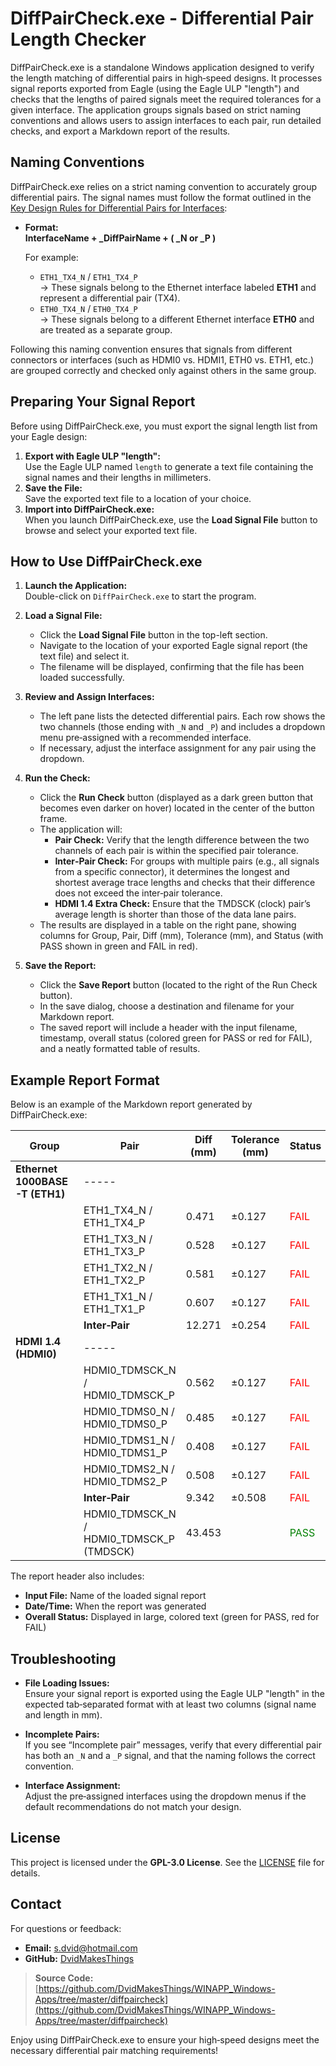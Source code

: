 # DiffPairCheck.exe - Differential Pair Length Checker

DiffPairCheck.exe is a standalone Windows application designed to verify the length matching of differential pairs in high‑speed designs. It processes signal reports exported from Eagle (using the Eagle ULP "length") and checks that the lengths of paired signals meet the required tolerances for a given interface. The application groups signals based on strict naming conventions and allows users to assign interfaces to each pair, run detailed checks, and export a Markdown report of the results.

## Naming Conventions
DiffPairCheck.exe relies on a strict naming convention to accurately group differential pairs. The signal names must follow the format outlined in the [Key Design Rules for Differential Pairs for Interfaces](https://github.com/DvidMakesThings/HW_10-In-Rack_PDU/blob/master/docs/Manuals/Key%20Design%20Rules%20for%20Differential%20pairs%20for%20Interfaces.pdf):

- **Format:**  
  **InterfaceName + _DiffPairName + ( _N or _P )**
  
  For example:
  - `ETH1_TX4_N` / `ETH1_TX4_P`  
    → These signals belong to the Ethernet interface labeled **ETH1** and represent a differential pair (TX4).
  - `ETH0_TX4_N` / `ETH0_TX4_P`  
    → These signals belong to a different Ethernet interface **ETH0** and are treated as a separate group.

Following this naming convention ensures that signals from different connectors or interfaces (such as HDMI0 vs. HDMI1, ETH0 vs. ETH1, etc.) are grouped correctly and checked only against others in the same group.

## Preparing Your Signal Report

Before using DiffPairCheck.exe, you must export the signal length list from your Eagle design:
1. **Export with Eagle ULP "length":**  
   Use the Eagle ULP named `length` to generate a text file containing the signal names and their lengths in millimeters.
2. **Save the File:**  
   Save the exported text file to a location of your choice.
3. **Import into DiffPairCheck.exe:**  
   When you launch DiffPairCheck.exe, use the **Load Signal File** button to browse and select your exported text file.

## How to Use DiffPairCheck.exe

1. **Launch the Application:**  
   Double-click on `DiffPairCheck.exe` to start the program.

2. **Load a Signal File:**  
   - Click the **Load Signal File** button in the top-left section.
   - Navigate to the location of your exported Eagle signal report (the text file) and select it.
   - The filename will be displayed, confirming that the file has been loaded successfully.

3. **Review and Assign Interfaces:**  
   - The left pane lists the detected differential pairs. Each row shows the two channels (those ending with `_N` and `_P`) and includes a dropdown menu pre‑assigned with a recommended interface.
   - If necessary, adjust the interface assignment for any pair using the dropdown.

4. **Run the Check:**  
   - Click the **Run Check** button (displayed as a dark green button that becomes even darker on hover) located in the center of the button frame.
   - The application will:
     - **Pair Check:** Verify that the length difference between the two channels of each pair is within the specified pair tolerance.
     - **Inter‑Pair Check:** For groups with multiple pairs (e.g., all signals from a specific connector), it determines the longest and shortest average trace lengths and checks that their difference does not exceed the inter‑pair tolerance.
     - **HDMI 1.4 Extra Check:** Ensure that the TMDSCK (clock) pair’s average length is shorter than those of the data lane pairs.
   - The results are displayed in a table on the right pane, showing columns for Group, Pair, Diff (mm), Tolerance (mm), and Status (with PASS shown in green and FAIL in red).

5. **Save the Report:**  
   - Click the **Save Report** button (located to the right of the Run Check button).
   - In the save dialog, choose a destination and filename for your Markdown report.
   - The saved report will include a header with the input filename, timestamp, overall status (colored green for PASS or red for FAIL), and a neatly formatted table of results.

## Example Report Format

Below is an example of the Markdown report generated by DiffPairCheck.exe:

| **Group**                     | **Pair**                                           | **Diff (mm)** | **Tolerance (mm)** | **Status**                                   |
| ----------------------------- | -------------------------------------------------- | ------------- | ------------------ | -------------------------------------------- |
| **Ethernet 1000BASE-T (ETH1)**| -----                                              |               |                    |                                              |
|                               | ETH1_TX4_N / ETH1_TX4_P                             | 0.471         | ±0.127             | <span style="color:red">FAIL</span>           |
|                               | ETH1_TX3_N / ETH1_TX3_P                             | 0.528         | ±0.127             | <span style="color:red">FAIL</span>           |
|                               | ETH1_TX2_N / ETH1_TX2_P                             | 0.581         | ±0.127             | <span style="color:red">FAIL</span>           |
|                               | ETH1_TX1_N / ETH1_TX1_P                             | 0.607         | ±0.127             | <span style="color:red">FAIL</span>           |
|                               | **Inter‑Pair**                                     | 12.271        | ±0.254             | <span style="color:red">FAIL</span>           |
| **HDMI 1.4 (HDMI0)**          | -----                                              |               |                    |                                              |
|                               | HDMI0_TDMSCK_N / HDMI0_TDMSCK_P                     | 0.562         | ±0.127             | <span style="color:red">FAIL</span>           |
|                               | HDMI0_TDMS0_N / HDMI0_TDMS0_P                       | 0.485         | ±0.127             | <span style="color:red">FAIL</span>           |
|                               | HDMI0_TDMS1_N / HDMI0_TDMS1_P                       | 0.408         | ±0.127             | <span style="color:red">FAIL</span>           |
|                               | HDMI0_TDMS2_N / HDMI0_TDMS2_P                       | 0.508         | ±0.127             | <span style="color:red">FAIL</span>           |
|                               | **Inter‑Pair**                                     | 9.342         | ±0.508             | <span style="color:red">FAIL</span>           |
|                               | HDMI0_TDMSCK_N / HDMI0_TDMSCK_P (TMDSCK)            | 43.453        |                    | <span style="color:green">PASS</span>         |

The report header also includes:
- **Input File:** Name of the loaded signal report
- **Date/Time:** When the report was generated
- **Overall Status:** Displayed in large, colored text (green for PASS, red for FAIL)

## Troubleshooting

- **File Loading Issues:**  
  Ensure your signal report is exported using the Eagle ULP "length" in the expected tab‑separated format with at least two columns (signal name and length in mm).

- **Incomplete Pairs:**  
  If you see “Incomplete pair” messages, verify that every differential pair has both an `_N` and a `_P` signal, and that the naming follows the correct convention.

- **Interface Assignment:**  
  Adjust the pre‑assigned interfaces using the dropdown menus if the default recommendations do not match your design.

## License

This project is licensed under the **GPL-3.0 License**. See the [LICENSE](LICENSE) file for details.

## Contact

For questions or feedback:
- **Email:** [s.dvid@hotmail.com](mailto:s.dvid@hotmail.com)
- **GitHub:** [DvidMakesThings](https://github.com/DvidMakesThings)

> **Source Code:**  
> [https://github.com/DvidMakesThings/WINAPP_Windows-Apps/tree/master/diffpaircheck](https://github.com/DvidMakesThings/WINAPP_Windows-Apps/tree/master/diffpaircheck)

Enjoy using DiffPairCheck.exe to ensure your high‑speed designs meet the necessary differential pair matching requirements!
